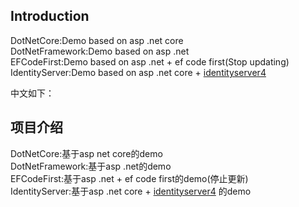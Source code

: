 ## Introduction
DotNetCore:Demo based on asp .net core    
DotNetFramework:Demo based on asp .net   
EFCodeFirst:Demo based on asp .net + ef code first(Stop updating)   
IdentityServer:Demo based on asp .net core + [identityserver4](https://github.com/IdentityServer/IdentityServer4)    

中文如下：
## 项目介绍
DotNetCore:基于asp net core的demo    
DotNetFramework:基于asp .net的demo   
EFCodeFirst:基于asp .net + ef code first的demo(停止更新)    
IdentityServer:基于asp .net core + [identityserver4](https://github.com/IdentityServer/IdentityServer4) 的demo    
